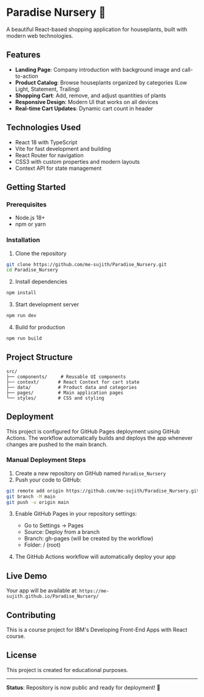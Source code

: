 # Paradise Nursery 🌱

A beautiful React-based shopping application for houseplants, built with modern web technologies.

## Features

- **Landing Page**: Company introduction with background image and call-to-action
- **Product Catalog**: Browse houseplants organized by categories (Low Light, Statement, Trailing)
- **Shopping Cart**: Add, remove, and adjust quantities of plants
- **Responsive Design**: Modern UI that works on all devices
- **Real-time Cart Updates**: Dynamic cart count in header

## Technologies Used

- React 18 with TypeScript
- Vite for fast development and building
- React Router for navigation
- CSS3 with custom properties and modern layouts
- Context API for state management

## Getting Started

### Prerequisites
- Node.js 18+ 
- npm or yarn

### Installation
1. Clone the repository
```bash
git clone https://github.com/me-sujith/Paradise_Nursery.git
cd Paradise_Nursery
```

2. Install dependencies
```bash
npm install
```

3. Start development server
```bash
npm run dev
```

4. Build for production
```bash
npm run build
```

## Project Structure

```
src/
├── components/     # Reusable UI components
├── context/       # React Context for cart state
├── data/          # Product data and categories
├── pages/         # Main application pages
└── styles/        # CSS and styling
```

## Deployment

This project is configured for GitHub Pages deployment using GitHub Actions. The workflow automatically builds and deploys the app whenever changes are pushed to the main branch.

### Manual Deployment Steps

1. Create a new repository on GitHub named `Paradise_Nursery`
2. Push your code to GitHub:
```bash
git remote add origin https://github.com/me-sujith/Paradise_Nursery.git
git branch -M main
git push -u origin main
```

3. Enable GitHub Pages in your repository settings:
   - Go to Settings → Pages
   - Source: Deploy from a branch
   - Branch: gh-pages (will be created by the workflow)
   - Folder: / (root)

4. The GitHub Actions workflow will automatically deploy your app

## Live Demo

Your app will be available at: `https://me-sujith.github.io/Paradise_Nursery/`

## Contributing

This is a course project for IBM's Developing Front-End Apps with React course.

## License

This project is created for educational purposes.

---

**Status**: Repository is now public and ready for deployment! 🚀

